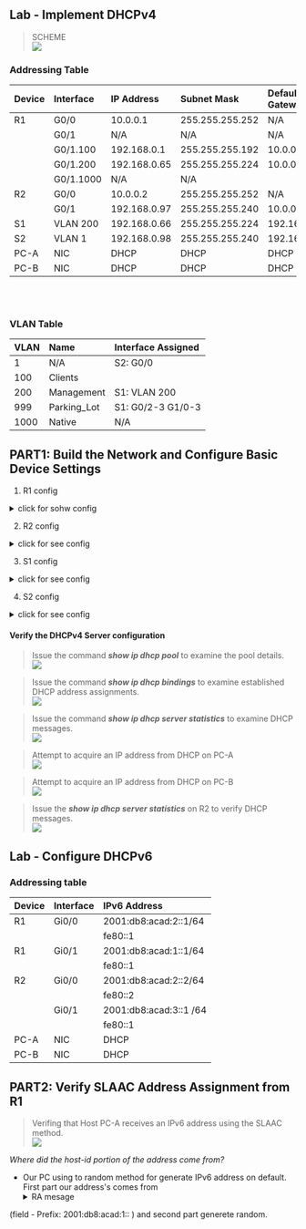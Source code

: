 ## Lab - Implement DHCPv4<br>

>SCHEME<br>
![](EVE-SchemeDHCPv4.png)

### Addressing Table<br>

|Device|Interface|IP Address|Subnet Mask|Default Gateway|
|:-|:-|:-|:-|:-|
|R1|G0/0|10.0.0.1|255.255.255.252|N/A|
||G0/1|N/A|N/A|N/A|
||G0/1.100|192.168.0.1|255.255.255.192|10.0.0.2|
||G0/1.200|192.168.0.65|255.255.255.224|10.0.0.2|
||G0/1.1000|N/A|N/A||
|R2|G0/0|10.0.0.2|255.255.255.252|N/A|
||G0/1|192.168.0.97|255.255.255.240|10.0.0.1|
|S1|VLAN 200|192.168.0.66|255.255.255.224|192.168.0.65|
|S2|VLAN 1|192.168.0.98|255.255.255.240|192.168.0.97|
|PC-A|NIC|DHCP|DHCP|DHCP|
|PC-B|NIC|DHCP|DHCP|DHCP|

<br>
<br>

### VLAN Table<br>

|VLAN|Name|Interface Assigned|
|:-|:-|:-|
|1|N/A|S2: G0/0|
|100|Clients||S1: G0/0|	
|200|Management|S1: VLAN 200|
|999|Parking_Lot|S1: G0/2-3 G1/0-3|
|1000|Native|N/A|


## PART1: Build the Network and Configure Basic Device Settings<br>

1. R1 config
<details>
  <summary>click for sohw config</summary>
Building configuration...<br>
!<br>
ip dhcp excluded-address 192.168.0.1 192.168.0.5<br>
ip dhcp excluded-address 192.168.0.97 192.168.0.101<br>
!<br>
ip dhcp pool Subnet_A<br>
 network 192.168.0.0 255.255.255.192<br>
 default-router 192.168.0.1 <br>
 domain-name ccna-lab.com<br>
 dns-server 8.8.8.8 <br>
 lease 2 12 30<br>
!<br>
ip dhcp pool R2_Client_LAN<br>
 network 192.168.0.96 255.255.255.240<br>
 default-router 192.168.0.97 <br>
 domain-name ccna-lab.com<br>
 lease 2 12 30<br>
!<br>
no ip domain lookup<br>
ip cef<br>
ipv6 unicast-routing<br>
ipv6 cef<br>
!<br>
interface GigabitEthernet0/0<br>
 ip address 10.0.0.1 255.255.255.252<br>
 duplex auto<br>
 speed auto<br>
 media-type rj45<br>
 ipv6 address FE80::1 link-local<br>
 ipv6 address 2001:DB8:ACAD:2::1/64<br>
!<br>
interface GigabitEthernet0/1<br>
 no ip address<br>
 duplex auto<br>
 speed auto<br>
 media-type rj45<br>
!         <br>
interface GigabitEthernet0/1.100<br>
 description for_Clients_dhcp<br>
 encapsulation dot1Q 100<br>
 ip address 192.168.0.1 255.255.255.192<br>
 ip virtual-reassembly in<br>
 ipv6 address FE80::1 link-local<br>
 ipv6 address 2001:DB8:ACAD:1::1/64<br>
!<br>
interface GigabitEthernet0/1.200<br>
 description for_Management<br>
 encapsulation dot1Q 200<br>
 ip address 192.168.0.65 255.255.255.224<br>
!<br>
interface GigabitEthernet0/1.1000<br>
 description Native<br>
 encapsulation dot1Q 1000 native<br>
!<br>
ip route 0.0.0.0 0.0.0.0 10.0.0.2<br>
!<br>
ipv6 route ::/0 2001:DB8:ACAD:2::2<br>
ipv6 ioam timestamp<br>
!<br>
access-list 1 permit 192.168.0.0 0.0.0.63<br>
</details>

2. R2 config
<details>
  <summary>click for see config</summary>
ipv6 unicast-routing<br>
ipv6 cef<br>
!<br>
interface GigabitEthernet0/0<br>
 ip address 10.0.0.2 255.255.255.252<br>
 duplex auto<br>
 speed auto<br>
 media-type rj45<br>
 ipv6 address FE80::2 link-local<br>
 ipv6 address 2001:DB8:ACAD:2::2/64<br>
!<br>
interface GigabitEthernet0/1<br>
 description for_Clients<br>
 ip address 192.168.0.97 255.255.255.240<br>
 ip helper-address 10.0.0.1<br>
 duplex auto<br>
 speed auto<br>
 media-type rj45<br>
 ipv6 address FE80::1 link-local<br>
 ipv6 address 2001:DB8:ACAD:3::1/64<br>
!<br>
ip route 0.0.0.0 0.0.0.0 10.0.0.1<br>
!<br>
ipv6 route ::/0 2001:DB8:ACAD:2::1<br>
ipv6 ioam timestamp<br>
end<br>
</details>

3. S1 config
<details>
  <summary>click for see config</summary>
hostname S1<br>
!<br>
interface GigabitEthernet0/0<br>
 switchport access vlan 100<br>
 switchport mode access<br>
 negotiation auto<br>
!<br>
interface GigabitEthernet0/1<br>
 switchport trunk allowed vlan 100,200,1000<br>
 switchport trunk encapsulation dot1q<br>
 switchport trunk native vlan 1000<br>
 switchport mode trunk<br>
 negotiation auto<br>
!<br>
interface GigabitEthernet0/2<br>
 switchport access vlan 999<br>
 switchport mode access<br>
 shutdown<br>
 negotiation auto         <br>
!<br>
interface Vlan200<br>
 ip address 192.168.0.66 255.255.255.224<br>
!<br>
ip route 0.0.0.0 0.0.0.0 192.168.0.65<br>
</details>

4. S2 config
<details>
  <summary>click for see config</summary>
hostname S2<br>
!<br>
interface Vlan1<br>
 ip address 192.168.0.98 255.255.255.240<br>
!<br>
ip route 0.0.0.0 0.0.0.0 192.168.0.97<br>
</details>

#### Verify the DHCPv4 Server configuration<br>

>Issue the command ***show ip dhcp pool*** to examine the pool details.<br>
![](show_ip_dhcp_pool.png)<br>

>Issue the command ***show ip dhcp bindings*** to examine established DHCP address assignments.<br>
![](show_ip_dhcp_bindings.png)<br>

>Issue the command ***show ip dhcp server statistics*** to examine DHCP messages.<br>
![](ip_dhcp_server_statistics.png)<br>

>Attempt to acquire an IP address from DHCP on PC-A<br>
![](ping_R1.png)<br>

>Attempt to acquire an IP address from DHCP on PC-B<br>
![](ping_R1_from_PC-B.png)<br>

>Issue the ***show ip dhcp server statistics*** on R2 to verify DHCP messages.<br>
![](show_ip_dhcp_server_statistics_R2.png)<br>

## Lab - Configure DHCPv6

### Addressing table

|Device|Interface|IPv6 Address|
|:-|:-|:-|
|R1|Gi0/0|2001:db8:acad:2::1/64|
|||fe80::1|
|R1|Gi0/1|2001:db8:acad:1::1/64|
|||fe80::1|
|R2|Gi0/0|2001:db8:acad:2::2/64|
|||fe80::2|
||Gi0/1|2001:db8:acad:3::1 /64|
|||fe80::1|
|PC-A|NIC|DHCP|
|PC-B|NIC|DHCP|

## PART2: Verify SLAAC Address Assignment from R1

>Verifing that Host PC-A receives an IPv6 address using the SLAAC method.<br>
![](ipconfig_PC-A.png)<br>

*Where did the host-id portion of the address come from?*<br>
 - Our PC using to random method for generate IPv6 address on default.<br>
First part our address's  comes from <details> <summary>RA mesage</summary> 
Frame 166: 118 bytes on wire (944 bits), 118 bytes captured (944 bits) on interface -, id 0<br>
Ethernet II, Src: 50:00:00:04:00:01 (50:00:00:04:00:01), Dst: IPv6mcast_01 (33:33:00:00:00:01)<br>
Internet Protocol Version 6, Src: fe80::1, Dst: ff02::1<br>
Internet Control Message Protocol v6<br>
    Type: Router Advertisement (134)<br>
    Code: 0<br>
    Checksum: 0xf336 [correct]<br>
    [Checksum Status: Good]<br>
    Cur hop limit: 64<br>
    Flags: 0x00, Prf (Default Router Preference): Medium<br>
    Router lifetime (s): 1800<br>
    Reachable time (ms): 0<br>
    Retrans timer (ms): 0<br>
    ICMPv6 Option (Source link-layer address : 50:00:00:04:00:01)<br>
        Type: Source link-layer address (1)<br>
        Length: 1 (8 bytes)<br>
        Link-layer address: 50:00:00:04:00:01 (50:00:00:04:00:01)<br>
    ICMPv6 Option (MTU : 1500)<br>
        Type: MTU (5)<br>
        Length: 1 (8 bytes)<br>
        Reserved<br>
        MTU: 1500<br>
    ICMPv6 Option (Prefix information : 2001:db8:acad:1::/64)<br>
        Type: Prefix information (3)<br>
        Length: 4 (32 bytes)<br>
        Prefix Length: 64<br>
        Flag: 0xc0, On-link flag(L), Autonomous address-configuration flag(A)<br>
            1... .... = On-link flag(L): Set<br>
            .1.. .... = Autonomous address-configuration flag(A): Set<br>
            ..0. .... = Router address flag(R): Not set<br>
            ...0 0000 = Reserved: 0<br>
        Valid Lifetime: 2592000<br>
        Preferred Lifetime: 604800<br>
        Reserved<br>
        Prefix: 2001:db8:acad:1:: <br>
</details>
(field - Prefix: 2001:db8:acad:1:: ) and second part generete random.<br> 


